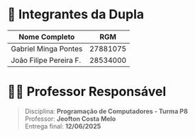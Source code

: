 # 👥 Integrantes da Dupla

| Nome Completo            | RGM          |
| ------------------------ | ------------ |
| Gabriel Minga Pontes     | 27881075     |
| João Filipe Pereira F.   | 28534000     |

# 🧑‍🏫 Professor Responsável

> Disciplina: **Programação de Computadores - Turma P8**  
> Professor: **Jeofton Costa Melo**  
> Entrega final: **12/06/2025**